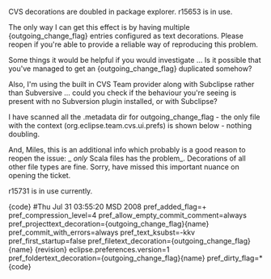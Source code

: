 CVS decorations are doubled in package explorer.
r15653 is in use.

The only way I can get this effect is by having multiple {outgoing_change_flag} entries configured as text decorations. Please reopen if you're able to provide a reliable way of reproducing this problem.

Some things it would be helpful if you would investigate ... Is it possible that you've managed to get an {outgoing_change_flag} duplicated somehow?

Also, I'm using the built in CVS Team provider along with Subclipse rather than Subversive ... could you check if the behaviour you're seeing is present with no Subversion plugin installed, or with Subclipse?

I have scanned all the .metadata dir for outgoing_change_flag - the only file with the context (org.eclipse.team.cvs.ui.prefs) is shown below - nothing doubling.

And, Miles, this is an additional info which probably is a good reason to reopen the issue: _ *only* Scala files has the problem_. Decorations of all other file types are fine. Sorry, have missed this important nuance on opening the ticket.

r15731 is in use currently.


{code}
#Thu Jul 31 03:55:20 MSD 2008
pref_added_flag=+
pref_compression_level=4
pref_allow_empty_commit_comment=always
pref_projecttext_decoration={outgoing_change_flag}{name}
pref_commit_with_errors=always
pref_text_ksubst=-kkv
pref_first_startup=false
pref_filetext_decoration={outgoing_change_flag}{name} {revision}
eclipse.preferences.version=1
pref_foldertext_decoration={outgoing_change_flag}{name} 
pref_dirty_flag=*
{code}
